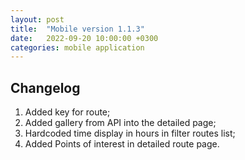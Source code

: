```yaml
---
layout: post
title:  "Mobile version 1.1.3"
date:   2022-09-20 10:00:00 +0300
categories: mobile application
---
```


Changelog
---
1. Added key for route;
2. Added gallery from API into the detailed page;
3. Hardcoded time display in hours in filter routes list;
4. Added Points of interest in detailed route page.
